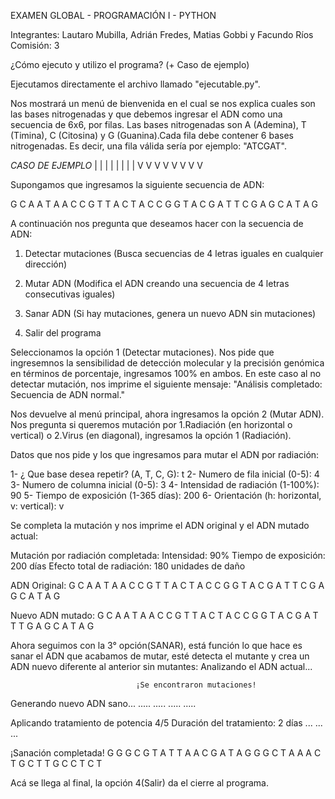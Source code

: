 EXAMEN GLOBAL - PROGRAMACIÓN I - PYTHON

Integrantes: Lautaro Mubilla, Adrián Fredes, Matias Gobbi y Facundo Ríos
Comisión: 3

¿Cómo ejecuto y utilizo el programa? (+ Caso de ejemplo)

Ejecutamos directamente el archivo llamado "ejecutable.py".

Nos mostrará un menú de bienvenida en el cual se nos explica cuales son las bases nitrogenadas y que debemos
ingresar el ADN como una secuencia de 6x6, por filas. Las bases nitrogenadas son A (Ademina), T (Timina),
C (Citosina) y G (Guanina).Cada fila debe contener 6 bases nitrogenadas. Es decir, una fila válida sería por 
ejemplo: "ATCGAT".

*CASO DE EJEMPLO*
 | | | | | | | |
 V V V V V V V V 

Supongamos que ingresamos la siguiente secuencia de ADN:

G C A A T A
A C C G T T
A C T A C C
G G T A C G
A T T C G A
G C A T A G

A continuación nos pregunta que deseamos hacer con la secuencia de ADN:
 
1. Detectar mutaciones
   (Busca secuencias de 4 letras iguales en cualquier dirección)

2. Mutar ADN
   (Modifica el ADN creando una secuencia de 4 letras consecutivas iguales)

3. Sanar ADN
   (Si hay mutaciones, genera un nuevo ADN sin mutaciones)

4. Salir del programa

Seleccionamos la opción 1 (Detectar mutaciones). Nos pide que ingresemnos la sensibilidad de detección 
molecular y la precisión genómica en términos de porcentaje, ingresamos 100% en ambos. En este caso al no
detectar mutación, nos imprime el siguiente mensaje: "Análisis completado: Secuencia de ADN normal."

Nos devuelve al menú principal, ahora ingresamos la opción 2 (Mutar ADN). Nos pregunta si queremos mutación
por 1.Radiación (en horizontal o vertical) o 2.Virus (en diagonal), ingresamos la opción 1 (Radiación).

Datos que nos pide y los que ingresamos para mutar el ADN por radiación:

1- ¿ Que base desea repetir? (A, T, C, G): t
2- Numero de fila inicial (0-5): 4
3- Numero de columna inicial (0-5): 3
4- Intensidad de radiación (1-100%): 90
5- Tiempo de exposición (1-365 días): 200
6- Orientación (h: horizontal, v: vertical): v

Se completa la mutación y nos imprime el ADN original y el ADN mutado actual:

Mutación por radiación completada:
Intensidad: 90%
Tiempo de exposición: 200 días
Efecto total de radiación: 180 unidades de daño

ADN Original:
G C A A T A
A C C G T T
A C T A C C
G G T A C G
A T T C G A
G C A T A G

Nuevo ADN mutado:
G C A A T A
A C C G T T
A C T A C C
G G T A C G
A T T T G A
G C A T A G

Ahora seguimos con la 3° opción(SANAR), está función lo que hace es sanar el ADN que acabamos de mutar, esté detecta el mutante y crea un ADN nuevo diferente al anterior sin mutantes:
Analizando el ADN actual...


                                ¡Se encontraron mutaciones!



Generando nuevo ADN sano...
.....
.....
.....
.....


Aplicando tratamiento de potencia 4/5
Duración del tratamiento: 2 días
...
...
...

¡Sanación completada!
G G G C G T
A T T A A C
G A T A G G
G C T A A A
C T G C T T
G C C T C T

Acá se llega al final, la opción 4(Salir) da el cierre al programa.
